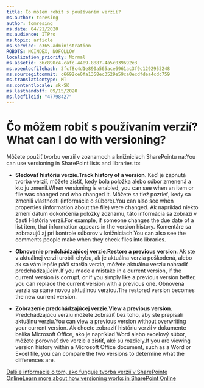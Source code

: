 ```yaml
---
title: Čo môžem robiť s používaním verzií?
ms.author: toresing
author: tomresing
ms.date: 04/21/2020
ms.audience: ITPro
ms.topic: article
ms.service: o365-administration
ROBOTS: NOINDEX, NOFOLLOW
localization_priority: Normal
ms.assetid: 36c890c4-cafc-4409-8887-4a5c039692e3
ms.openlocfilehash: 3fcf8c4d1e890a565ace6961ac3f9c1292953248
ms.sourcegitcommit: c6692ce0fa1358ec3529e59ca0ecdfdea4cdc759
ms.translationtype: MT
ms.contentlocale: sk-SK
ms.lasthandoff: 09/15/2020
ms.locfileid: "47798427"
---
```

# <a name="what-can-i-do-with-versioning"></a><span data-ttu-id="22a39-102">Čo môžem robiť s používaním verzií?</span><span class="sxs-lookup"><span data-stu-id="22a39-102">What can I do with versioning?</span></span>

<span data-ttu-id="22a39-103">Môžete použiť tvorbu verzií v zoznamoch a knižniciach SharePointu na:</span><span class="sxs-lookup"><span data-stu-id="22a39-103">You can use versioning in SharePoint lists and libraries to:</span></span>
  
- <span data-ttu-id="22a39-104">**Sledovať históriu verzie**.</span><span class="sxs-lookup"><span data-stu-id="22a39-104">**Track history of a version**.</span></span> <span data-ttu-id="22a39-105">Keď je zapnutá tvorba verzií, môžete zistiť, kedy bola položka alebo súbor zmenená a kto ju zmenil.</span><span class="sxs-lookup"><span data-stu-id="22a39-105">When versioning is enabled, you can see when an item or file was changed and who changed it.</span></span> <span data-ttu-id="22a39-106">Môžete sa tiež pozrieť, kedy sa zmenili vlastnosti (informácie o súbore).</span><span class="sxs-lookup"><span data-stu-id="22a39-106">You can also see when properties (information about the file) were changed.</span></span> <span data-ttu-id="22a39-107">Ak napríklad niekto zmení dátum dokončenia položky zoznamu, táto informácia sa zobrazí v časti História verzií.</span><span class="sxs-lookup"><span data-stu-id="22a39-107">For example, if someone changes the due date of a list item, that information appears in the version history.</span></span> <span data-ttu-id="22a39-108">Komentáre sa zobrazujú aj pri kontrole súborov v knižniciach.</span><span class="sxs-lookup"><span data-stu-id="22a39-108">You can also see the comments people make when they check files into libraries.</span></span> 
    
- <span data-ttu-id="22a39-109">**Obnovenie predchádzajúcej verzie**.</span><span class="sxs-lookup"><span data-stu-id="22a39-109">**Restore a previous version**.</span></span> <span data-ttu-id="22a39-110">Ak ste v aktuálnej verzii urobili chybu, ak je aktuálna verzia poškodená, alebo ak sa vám lepšie páči staršia verzia, môžete aktuálnu verziu nahradiť predchádzajúcim.</span><span class="sxs-lookup"><span data-stu-id="22a39-110">If you made a mistake in a current version, if the current version is corrupt, or if you simply like a previous version better, you can replace the current version with a previous one.</span></span> <span data-ttu-id="22a39-111">Obnovená verzia sa stane novou aktuálnou verziou.</span><span class="sxs-lookup"><span data-stu-id="22a39-111">The restored version becomes the new current version.</span></span> 
    
- <span data-ttu-id="22a39-112">**Zobrazenie predchádzajúcej verzie**.</span><span class="sxs-lookup"><span data-stu-id="22a39-112">**View a previous version**.</span></span> <span data-ttu-id="22a39-113">Predchádzajúcu verziu môžete zobraziť bez toho, aby ste prepísali aktuálnu verziu.</span><span class="sxs-lookup"><span data-stu-id="22a39-113">You can view a previous version without overwriting your current version.</span></span> <span data-ttu-id="22a39-114">Ak chcete zobraziť históriu verzií v dokumente balíka Microsoft Office, ako je napríklad Word alebo excelový súbor, môžete porovnať dve verzie a zistiť, aké sú rozdiely.</span><span class="sxs-lookup"><span data-stu-id="22a39-114">If you are viewing version history within a Microsoft Office document, such as a Word or Excel file, you can compare the two versions to determine what the differences are.</span></span> 
    
[<span data-ttu-id="22a39-115">Ďalšie informácie o tom, ako funguje tvorba verzií v SharePointe Online</span><span class="sxs-lookup"><span data-stu-id="22a39-115">Learn more about how versioning works in SharePoint Online</span></span>](https://go.microsoft.com/fwlink/?linkid=875710)
  

